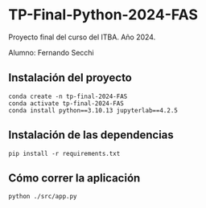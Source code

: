# TP-Final-Python-2024-FAS

Proyecto final del curso del ITBA. Año 2024.

Alumno: Fernando Secchi

## Instalación del proyecto

```
conda create -n tp-final-2024-FAS
conda activate tp-final-2024-FAS
conda install python==3.10.13 jupyterlab==4.2.5
```

## Instalación de las dependencias

```
pip install -r requirements.txt
```

## Cómo correr la aplicación

```
python ./src/app.py
```

